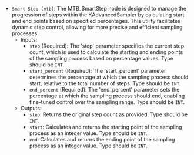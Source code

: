 - `Smart Step (mtb)`: The MTB_SmartStep node is designed to manage the progression of steps within the KAdvancedSampler by calculating start and end points based on specified percentages. This utility facilitates dynamic step control, allowing for more precise and efficient sampling processes.
    - Inputs:
        - `step` (Required): The 'step' parameter specifies the current step count, which is used to calculate the starting and ending points of the sampling process based on percentage values. Type should be `INT`.
        - `start_percent` (Required): The 'start_percent' parameter determines the percentage at which the sampling process should start, relative to the total number of steps. Type should be `INT`.
        - `end_percent` (Required): The 'end_percent' parameter sets the percentage at which the sampling process should end, enabling fine-tuned control over the sampling range. Type should be `INT`.
    - Outputs:
        - `step`: Returns the original step count as provided. Type should be `INT`.
        - `start`: Calculates and returns the starting point of the sampling process as an integer value. Type should be `INT`.
        - `end`: Calculates and returns the ending point of the sampling process as an integer value. Type should be `INT`.
